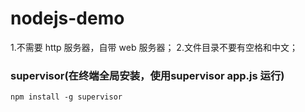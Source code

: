 # nodejs-demo

1.不需要 http 服务器，自带 web 服务器； 2.文件目录不要有空格和中文；

### supervisor(在终端全局安装，使用supervisor app.js 运行)

```
npm install -g supervisor
```

